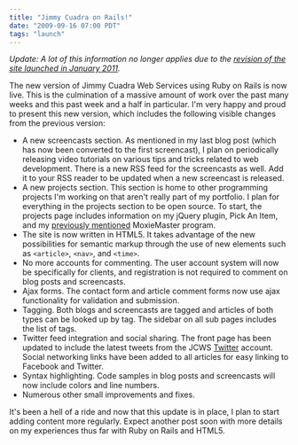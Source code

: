 ```yaml
---
title: "Jimmy Cuadra on Rails!"
date: "2009-09-16 07:00 PDT"
tags: "launch"
---
```

*Update: A lot of this information no longer applies due to the [revision of the site launched in January 2011](http://jimmycuadra.com/posts/the-new-jimmycuadracom).*

The new version of Jimmy Cuadra Web Services using Ruby on Rails is now live. This is the culmination of a massive amount of work over the past many weeks and this past week and a half in particular. I'm very happy and proud to present this new version, which includes the following visible changes from the previous version:

* A new screencasts section. As mentioned in my last blog post (which has now been converted to the first screencast), I plan on periodically releasing video tutorials on various tips and tricks related to web development. There is a new RSS feed for the screencasts as well. Add it to your RSS reader to be updated when a new screencast is released.
* A new projects section. This section is home to other programming projects I'm working on that aren't really part of my portfolio. I plan for everything in the projects section to be open source. To start, the projects page includes information on my jQuery plugin, Pick An Item, and my [previously mentioned](http://jimmycuadra.com/posts/moxiemaster-application-under-development) MoxieMaster program.
* The site is now written in HTML5. It takes advantage of the new possibilities for semantic markup through the use of new elements such as `<article>`, `<nav>`, and `<time>`.
* No more accounts for commenting. The user account system will now be specifically for clients, and registration is not required to comment on blog posts and screencasts.
* Ajax forms. The contact form and article comment forms now use ajax functionality for validation and submission.
* Tagging. Both blogs and screencasts are tagged and articles of both types can be looked up by tag. The sidebar on all sub pages includes the list of tags.
* Twitter feed integration and social sharing. The front page has been updated to include the latest tweets from the JCWS [Twitter](http://twitter.com/jimmycuadra) account. Social networking links have been added to all articles for easy linking to Facebook and Twitter.
* Syntax highlighting. Code samples in blog posts and screencasts will now include colors and line numbers.
* Numerous other small improvements and fixes.

It's been a hell of a ride and now that this update is in place, I plan to start adding content more regularly. Expect another post soon with more details on my experiences thus far with Ruby on Rails and HTML5.

